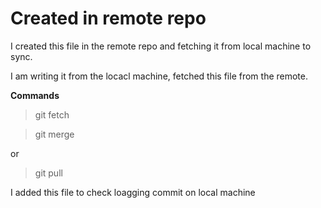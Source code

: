 # Created in remote repo 

I created this file in the remote repo and fetching it from local machine to sync.

I am writing it from the locacl machine, fetched this file from the remote.

__Commands__

> git fetch

> git merge

or

> git pull 

I added this file to check loagging commit on local machine
